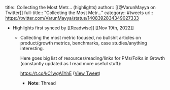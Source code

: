title:: Collecting the Most Metr... (highlights)
author:: [[@VarunMayya on Twitter]]
full-title:: "Collecting the Most Metr..."
category:: #tweets
url:: https://twitter.com/VarunMayya/status/1408392834349027333

- Highlights first synced by [[Readwise]] [[Nov 19th, 2022]]
	- Collecting the most metric focused, no bullshit articles on product/growth metrics, benchmarks, case studies/anything interesting. 
	  
	  Here goes big list of resources/reading/links for PMs/Folks in Growth (constantly updated as I read more useful stuff):
	  
	  https://t.co/kC1wgA1YnE ([View Tweet](https://twitter.com/VarunMayya/status/1408392834349027333))
		- **Note**: Thread